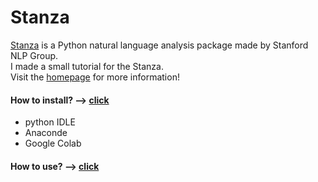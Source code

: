 # Stanza
[Stanza] is a Python natural language analysis package made by Stanford NLP Group.   
I made a small tutorial for the Stanza.  
Visit the [homepage] for more information!

[Stanza]: https://stanfordnlp.github.io/stanza/
[homepage]: https://stanfordnlp.github.io/stanza/


#### How to install? --> [click]
* python IDLE
* Anaconde
* Google Colab

[click]: https://github.com/kim-ji-youn/tutorials/blob/main/stanza/Stanza.pdf



#### How to use? --> [click]

[click]: https://github.com/kim-ji-youn/tutorials/blob/main/stanza/stanza_tutorial.ipynb
